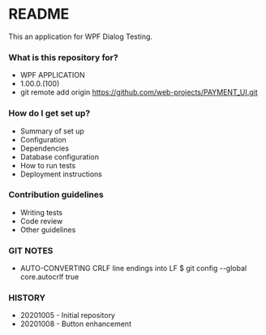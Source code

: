 # README #

This an application for WPF Dialog Testing.

### What is this repository for? ###

* WPF APPLICATION
* 1.00.0.(100)
* git remote add origin https://github.com/web-projects/PAYMENT_UI.git

### How do I get set up? ###

* Summary of set up
* Configuration
* Dependencies
* Database configuration
* How to run tests
* Deployment instructions

### Contribution guidelines ###

* Writing tests
* Code review
* Other guidelines

### GIT NOTES ###

*  AUTO-CONVERTING CRLF line endings into LF
   $ git config --global core.autocrlf true
   
### HISTORY ###

* 20201005 - Initial repository
* 20201008 - Button enhancement
        